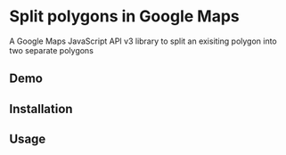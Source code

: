 # Split polygons in Google Maps
A Google Maps JavaScript API v3 library to split an exisiting polygon into two separate polygons

## Demo


## Installation


## Usage

